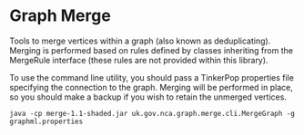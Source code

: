 # Graph Merge

Tools to merge vertices within a graph (also known as deduplicating).
Merging is performed based on rules defined by classes inheriting from the MergeRule
interface (these rules are not provided within this library).

To use the command line utility, you should pass a TinkerPop properties file specifying
the connection to the graph. Merging will be performed in place, so you should make a
backup if you wish to retain the unmerged vertices.

    java -cp merge-1.1-shaded.jar uk.gov.nca.graph.merge.cli.MergeGraph -g graphml.properties
